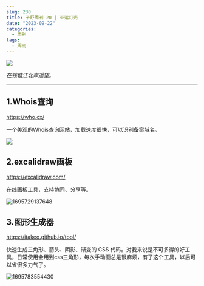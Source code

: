 ```yaml
---
slug: 230
title: 子舒周刊-20 | 亚运灯光
date: "2023-09-22"
categories:
  - 周刊
tags:
  - 周刊
---
```


![](https://imgurl.zishu.me/images/1695728899693.jpg)

*在钱塘江北岸遥望。*

---

## 1.Whois查询

https://who.cx/

一个美观的Whois查询网站，加载速度很快，可以识别备案域名。

![](https://imgurl.zishu.me/images/1695728963549.jpg)

## 2.excalidraw画板

https://excalidraw.com/

在线画板工具，支持协同、分享等。

![1695729137648](https://imgurl.zishu.me/images/1695729137648.jpg)

## 3.图形生成器

https://itakeo.github.io/tool/

快速生成三角形、箭头、阴影、渐变的 CSS 代码。对我来说是不可多得的好工具，日常使用会用到css三角形，每次手动画总是很麻烦，有了这个工具，以后可以省很多力气了。

![1695783554430](https://imgurl.zishu.me/images/1695783554430.jpg)